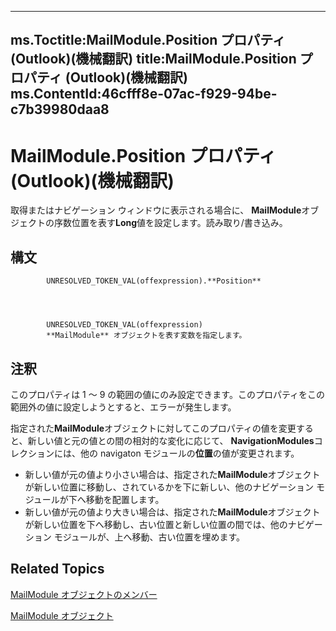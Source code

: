 

---
ms.Toctitle:MailModule.Position プロパティ (Outlook)(機械翻訳)
title:MailModule.Position プロパティ (Outlook)(機械翻訳)
ms.ContentId:46cfff8e-07ac-f929-94be-c7b39980daa8
---
# MailModule.Position プロパティ (Outlook)(機械翻訳)




取得またはナビゲーション ウィンドウに表示される場合に、 **MailModule**オブジェクトの序数位置を表す**Long**値を設定します。読み取り/書き込み。

## 構文

            UNRESOLVED_TOKEN_VAL(offexpression).**Position**




            UNRESOLVED_TOKEN_VAL(offexpression)
            **MailModule** オブジェクトを表す変数を指定します。



## 注釈
このプロパティは 1 ～ 9 の範囲の値にのみ設定できます。このプロパティをこの範囲外の値に設定しようとすると、エラーが発生します。



指定された**MailModule**オブジェクトに対してこのプロパティの値を変更すると、新しい値と元の値との間の相対的な変化に応じて、 **NavigationModules**コレクションには、他の navigaton モジュールの**位置**の値が変更されます。

- 新しい値が元の値より小さい場合は、指定された**MailModule**オブジェクトが新しい位置に移動し、されているかを下に新しい、他のナビゲーション モジュールが下へ移動を配置します。
- 新しい値が元の値より大きい場合は、指定された**MailModule**オブジェクトが新しい位置を下へ移動し、古い位置と新しい位置の間では、他のナビゲーション モジュールが、上へ移動、古い位置を埋めます。




## Related Topics

[MailModule オブジェクトのメンバー](a7ada12a-7075-b0ca-ec00-0556b7753747.md)

[MailModule オブジェクト](df20efe5-be5c-952d-c6b7-20c20a83fda0.md)




